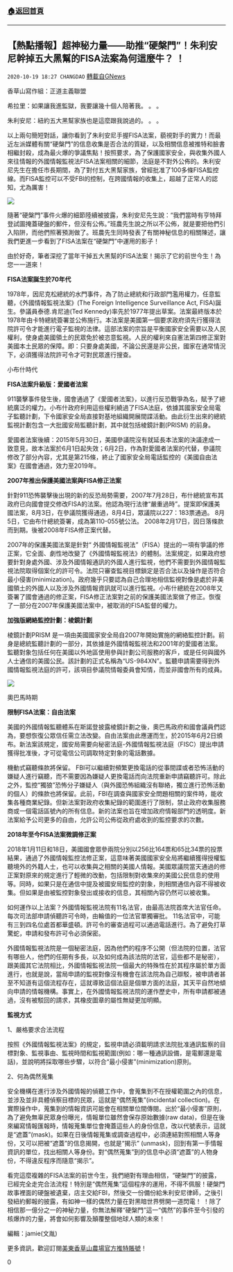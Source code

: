 ###  [:house:返回首頁](https://github.com/ourhimalayas/txt)
---

## 【熱點播報】超神秘力量——助推“硬槃門”！朱利安尼幹掉五大黑幫的FISA法案為何這麼牛？ ！
`2020-10-19 18:27 CHANGDAO` [轉載自GNews](https://gnews.org/zh-hant/434821/)

香草山寫作組：正道主義聯盟

希拉里：如果讓我進監獄，我要讓幾十個人陪著我。 。 。

朱利安尼：紐約五大黑幫家族也是這麼跟我說過的。 。 。

以上兩句簡短對話，讓你看到了朱利安尼手握FISA法案，藐視對手的實力！而最近左派媒體有關“硬槃門”的信息收集是否合法的質疑，以及相關信息被推特和臉書相繼封殺，成為最火爆的爭議焦點！按照要求，為了保護國家安全，與收集外國人來往情報的外國情報監視法FISA法案相關的細節，法庭是不對外公佈的。朱利安尼先生在擔任市長期間，為了對付五大黑幫家族，曾經批准了100多條FISA監控線。而FISA監控可以不受FBl的控制，在跨國情報的收集上，超越了正常人的認知，尤為厲害！

![]()![](https://gnews-media-offload.s3.amazonaws.com/wp-content/uploads/2020/10/19173915/%E3%80%90%E7%83%AD%E7%82%B9%E6%92%AD%E6%8A%A5%E3%80%91%E8%B6%85%E7%A5%9E%E7%A7%98%E5%8A%9B%E9%87%8F%E2%80%94%E2%80%94%E5%8A%A9%E6%8E%A8%E2%80%9C%E7%A1%AC%E7%9B%98%E9%97%A8%E2%80%9D%EF%BC%81%E6%9C%B1%E5%88%A9%E5%AE%89%E5%B0%BC%E5%B9%B2%E6%8E%89%E4%BA%94%E5%A4%A7%E9%BB%91%E5%B8%AE%E7%9A%84FISA%E6%B3%95%E6%A1%88%E4%B8%BA%E4%BD%95%E8%BF%99%E4%B9%88%E7%89%9B%EF%BC%9F%EF%BC%811.jpg)

隨著“硬槃門”事件火爆的細節陸續被披露，朱利安尼先生說：“我們當時有亨特拜登試圖掩蓋硬盤的郵件，但沒有公佈。”班農先生說之所以不公佈，就是要把他們引入陷阱，而他們照著預測做了。班農先生同時發表了有關神秘信息的相關陳述，讓我們更進一步看到了FISA法案在“硬槃門”中運用的影子！

由於好奇，筆者深挖了當年干掉五大黑幫的FISA法案！揭示了它的前世今生！為您一一道來！

**FISA法案誕生於70年代**

1978年，因尼克松總統的水門事件，為了防止總統和行政部門濫用權力，任意監聽，《外國情報監視法案》(The Foreign Intelligence Surveillance Act, FISA)誕生。參議員泰德.肯尼迪(Ted Kennedy)率先於1977年提出草案。法案最終版本於1978年由卡特總統簽署並公佈施行。本法案是美國第一個要求政府須先行獲得法院許可令才能進行電子監視的法律。這部法案的宗旨是平衡國家安全需要以及人民權利，使身處美國領土的民眾免於被恣意監視。人民的權利來自憲法第四修正案對美國本土民眾的保障。即：只要身處美國，不論公民還是非公民，國家在通常情況下，必須獲得法院許可令才可對民眾進行搜查。

小布什時代

**FISA法案升級版：愛國者法案**

911襲擊事件發生後，國會通過了《愛國者法案》，以進行反恐戰爭為名，賦予了總統廣泛的權力。小布什政府利用這些權利繞過了FISA法庭，依據其國家安全局電子監聽計劃，下令國家安全局直接對基地組織開展間諜活動。由此衍生出來的總統監視計劃包含一大批國安局監聽計劃，其中就包括棱鏡計劃(PRISM) 的前身。

愛國者法案後續：2015年5月30日，美國參議院沒有就延長本法案的決議達成一致意見，故本法案於6月1日起失效；6月2日，作為對愛國者法案的代替，參議院修改了部分內容，尤其是第215條，終止了國家安全局電話監控的《美國自由法案》在國會通過，效力至2019年。

**2007年推出保護美國法案與FISA修正法案**

針對911恐怖襲擊後出現的新的反恐局勢需要，2007年7月28日，布什總統宣布其政府已向國會提交修改FISA的法案。他認為現行法律“嚴重過時”。提案即保護美國法案，8月3日，在參議院獲得通過，8月4日，眾議院以227：183票通過。 8月5日，它由布什總統簽署，成為第110-055號公法。 2008年2月17日，因日落條款而到期。後被2008年FISA修正案代替。

2007年的保護美國法案是針對“ 外國情報監視法”（FISA）提出的一項有爭議的修正案，它全面、劇性地改變了《外國情報監視法》的體制。法案規定，如果政府想要針對身處外國、涉及外國情報通訊的外國人進行監視，他們不需要到外國情報監視法院取得個案化的許可令。法院只審查監視目標鎖定是否合法以及操作是否符合最小侵害(minimization)。政府幾乎只要認為自己合理地相信監視對像是處於非美國領土的外國人以及涉及外國情報資訊就可以進行監視。小布什總統在2008年又簽署了國會通過的修正案，FISA修正法案對之前的保護美國法案做了修正。恢復了一部分在2007年保護美國法案中，被取消的FISA監督的權力。

**加強版網絡監控計劃：棱鏡計劃**

棱鏡計劃PRISM 是一項由美國國家安全局自2007年開始實施的網絡監控計劃。前身是總統監聽計劃的一部分，其依據是外國情報監視法和2001年的愛國者法案。監聽對象包括任何在美國以外地區使用參與計劃公司服務的客戶，或是任何與國外人士通信的美國公民。該計劃的正式名稱為“US-984XN”。監聽申請需要得到外國情報監視法庭的許可，該項目參議院情報委員會知情，而並非國會所有的成員。

![]()![](https://gnews-media-offload.s3.amazonaws.com/wp-content/uploads/2020/10/19173940/%E3%80%90%E7%83%AD%E7%82%B9%E6%92%AD%E6%8A%A5%E3%80%91%E8%B6%85%E7%A5%9E%E7%A7%98%E5%8A%9B%E9%87%8F%E2%80%94%E2%80%94%E5%8A%A9%E6%8E%A8%E2%80%9C%E7%A1%AC%E7%9B%98%E9%97%A8%E2%80%9D%EF%BC%81%E6%9C%B1%E5%88%A9%E5%AE%89%E5%B0%BC%E5%B9%B2%E6%8E%89%E4%BA%94%E5%A4%A7%E9%BB%91%E5%B8%AE%E7%9A%84FISA%E6%B3%95%E6%A1%88%E4%B8%BA%E4%BD%95%E8%BF%99%E4%B9%88%E7%89%9B%EF%BC%9F%EF%BC%812.jpg)

奧巴馬時期

**限制FISA法案：自由法案**

美國的外國情報監聽體系在斯諾登披露棱鏡計劃之後，奧巴馬政府和國會議員們認為，要想恢復公眾信任需立法改變。自由法案由此應運而生，於2015年6月2日頒布。新法案該規定，國安局需要向秘密法庭-外國情報監視法庭（FISC）提出申請獲得批准後，才可從電信公司調取特定對象的電話數據。

機動式竊聽條款將保留。 FBI可以繼續對頻繁更換電話的從事間諜或者恐怖活動的嫌疑人進行竊聽，而不需要因為嫌疑人更換電話而向法院重新申請竊聽許可。除此之外，監控“獨狼”恐怖分子嫌疑人（與外國恐怖組織沒有聯絡，獨立進行恐怖活動的個人）的條款也將保留。此前，FBI在調查與國家安全問題相關的案件時，能收集各種商業紀錄。但新法案對政府收集紀錄的範圍進行了限制，禁止政府收集服務商或一個電話區號內的所有信息。新的法案也旨在增加政府情報部門的透明度。新法案給予公司更多的自由，允許公司公佈從政府處收到的監控要求的次數。

**2018年至今FISA法案微調修正案**

2018年1月11日和18日，美國國會眾參兩院分別以256比164票和65比34票的投票結果，通過了外國情報監控法修正案，這意味著美國國家安全局將繼續獲得授權監聽境外的外籍人士，也可以收集與之相關的美國人情報。美國眾議院當天通過的修正案對原來的規定進行了輕微的改動，包括限制對收集來的美國公民信息的使用等。同時，如果只是在通信中提及被國安局監控的對象，則相關通信內容不得被收集。但如果是由被監控對象發出或接收的信息，其相關內容仍然可以被收集。

如何運作以上法案？外國情報監視法院有11名法官，由最高法院首席大法官任命。每次司法部申請偵聽許可令時，由輪值的一位法官單獨審批。 11名法官中，可能有三到四名位處首都華盛頓。許可令的審查過程可以通過電話進行。為了避免打草驚蛇，申請和發布許可令必須保密。

外國情報監視法院是一個秘密法庭，因為他們的程序不公開（但法院的位置，法官有哪些人，他們的任期有多長，以及如何成為該法院的法官，這些都不是秘密），跟美國其它法院相比，外國情報監視法院一個最大的特殊性在於其程序屬於單方面進行，也就是說，當局申請的監視對像沒有機會在該法院為自己辯駁，被申請者甚至不知道有這個流程存在，這就導致這個法庭是個單方面的法庭，其天平自然地傾向申請的情報機構。事實上，在外國情報監視法院的運作歷史中，所有申請都被通過，沒有被駁回的請求，其橡皮圖章的屬性無疑更加明顯。

**監視方式**

1、嚴格要求合法流程

按照《外國情報監視法案》的規定，監視申請必須載明請求法院批准通訊監察的目標對象、監視事由、監視時間和監視範圍(例如：哪一種通訊設備，是電郵還是電話)，並說明將採取哪些步驟，以符合“最小侵害”(minimization)原則。

2、何為偶然蒐集

安全機構在進行涉及外國情報的偵聽工作中，會蒐集到不在授權範圍之內的信息，並涉及並非具體偵察目標的民眾，這就是“偶然蒐集”(incidental collection)。在實際操作中，蒐集到的情報資訊可能會在相關單位間傳閱。出於“最小侵害”原則，為了避免無辜民眾身份曝光，情報單位雖然會保存原始數據(raw data)，但是在後來編寫情報匯報時，情報蒐集單位會掩蓋這些人的身份信息，改以代號表示，這就是“遮蓋”(mask)。如果在日後情報蒐集或調查過程中，必須連結對照相關人等身份，又可以把被“遮蓋”的信息揭開，也就是“揭示” (unmask)，回到有第一手情報資訊的單位，找出相關人等身份。對“偶然蒐集”到的信息中必須“遮蓋”的人物身份，不得違反程序而隨意“揭示”。

看完這麼複雜的FISA法案的前世今生，我們絕對有理由相信，“硬槃門”的披露，已經完全走完合法流程！特別是“偶然蒐集”這個程序的運用，不得不佩服！硬槃門故事裡面的硬盤被遺棄，店主交給FBI，然後交一份備份給朱利安尼律師，之後引發紐約郵報的披露，有如神一樣的偶然力量在對黑暗世界劈開一道閃電！ ！除了相信那一億分之一的神秘力量，你無法解釋“硬槃門”這一“偶然”的事件至今引發的核爆炸的力量，將會如何影響及顛覆整個地球人類的未來！

編輯：jamie(文胤)

更多資訊，歡迎訂閱[美東香草山農場官方推特賬號](https://twitter.com/Mos_Himalaya)！

0
